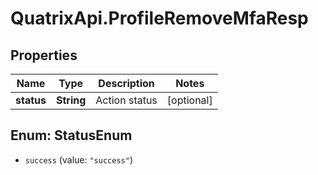 # QuatrixApi.ProfileRemoveMfaResp

## Properties
Name | Type | Description | Notes
------------ | ------------- | ------------- | -------------
**status** | **String** | Action status | [optional] 


<a name="StatusEnum"></a>
## Enum: StatusEnum


* `success` (value: `"success"`)




